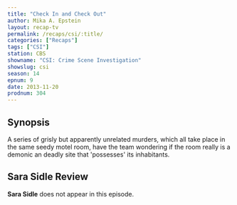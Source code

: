 ```yaml
---
title: "Check In and Check Out"
author: Mika A. Epstein
layout: recap-tv
permalink: /recaps/csi/:title/
categories: ["Recaps"]
tags: ["CSI"]
station: CBS
showname: "CSI: Crime Scene Investigation"
showslug: csi
season: 14  
epnum: 9  
date: 2013-11-20
prodnum: 304  
---
```


## Synopsis

A series of grisly but apparently unrelated murders, which all take place in the same seedy motel room, have the team wondering if the room really is a demonic an deadly site that 'possesses' its inhabitants.

## Sara Sidle Review

**Sara Sidle** does not appear in this episode.
